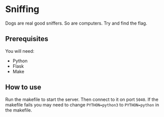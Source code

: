 # Sniffing

Dogs are real good sniffers. So are computers. Try and find the flag.

## Prerequisites

You will need:
- Python
- Flask
- Make

## How to use

Run the makefile to start the server. Then connect to it on port `5040`. If the makefile fails you may need to change `PYTHON=python3` to `PYTHON=python` in the makefile.